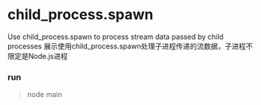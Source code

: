 # child_process.spawn
Use child_process.spawn to process stream data passed by child processes
展示使用child_process.spawn处理子进程传递的流数据，子进程不限定是Node.js进程

### run  
> node main  

